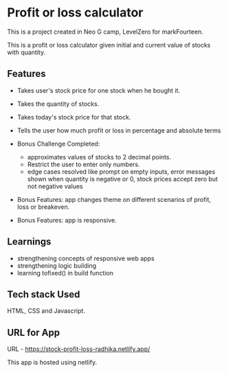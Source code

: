 # Profit or loss calculator 

This is a project created in Neo G camp, LevelZero for markFourteen.

This is a profit or loss calculator given initial and current value of stocks with quantity.

## Features


- Takes user's stock price for one stock when he bought it.

- Takes the quantity of stocks.

- Takes today's stock price for that stock.

- Tells the user how much profit or loss in percentage and absolute terms

- Bonus Challenge Completed: 
  - approximates values of stocks to 2 decimal points.
  - Restrict the user to enter only numbers.
  - edge cases resolved like prompt on empty inputs, error messages shown when quantity is negative or 0, stock prices accept zero but not negative values

- Bonus Features: app changes theme on different scenarios of profit, loss or breakeven.

- Bonus Features: app is responsive.

## Learnings


- strengthening concepts of responsive web apps
- strengthening logic building
- learning tofixed() in build function

## Tech stack Used

HTML, CSS and Javascript.

## URL for App


URL - https://stock-profit-loss-radhika.netlify.app/


This app is hosted using netlify. 


